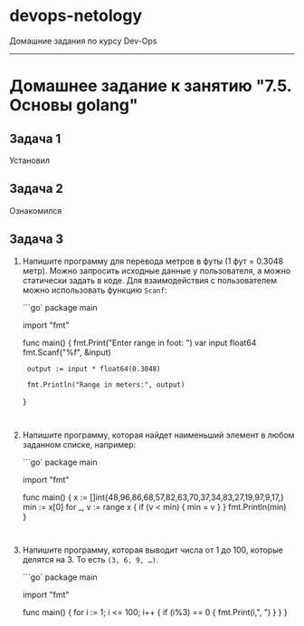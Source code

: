 # devops-netology
Домашние задания по курсу Dev-Ops

------

# Домашнее задание к занятию "7.5. Основы golang"


## Задача 1


Установил


## Задача 2


Ознакомился 


## Задача 3


1. Напишите программу для перевода метров в футы (1 фут = 0.3048 метр). Можно запросить исходные данные 
у пользователя, а можно статически задать в коде.
    Для взаимодействия с пользователем можно использовать функцию `Scanf`:
    
    
    ```go`
    package main

    import "fmt"

    func main() {
        fmt.Print("Enter range in foot: ")
        var input float64
        fmt.Scanf("%f", &input)

        output := input * float64(0.3048)

        fmt.Println("Range in meters:", output)    
    }
    ```
 
 
1. Напишите программу, которая найдет наименьший элемент в любом заданном списке, например:
    
    
    ```go`
    package main

    import "fmt"

    func main() {
        x := []int{48,96,86,68,57,82,63,70,37,34,83,27,19,97,9,17,}
    	min := x[0]
    	for _, v := range x {
            if (v < min) {
                min = v
            }
    	}
        fmt.Println(min)   
    }
    ```
    
    
1. Напишите программу, которая выводит числа от 1 до 100, которые делятся на 3. То есть `(3, 6, 9, …)`.


    ```go`
    package main

    import "fmt"

    func main() {
    	for i := 1; i <= 100; i++ {
    		if (i%3) == 0 {
    			fmt.Print(i,", ")
    		}
    	}
    }
    ```
